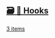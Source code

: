 ## [🗃️<!-- --> <!-- -->🎣 Hooks](/react-native-keyboard-controller/pr-preview/pr-994/docs/api/hooks/keyboard/use-keyboard-animation.md)

[3 items](/react-native-keyboard-controller/pr-preview/pr-994/docs/api/hooks/keyboard/use-keyboard-animation.md)
